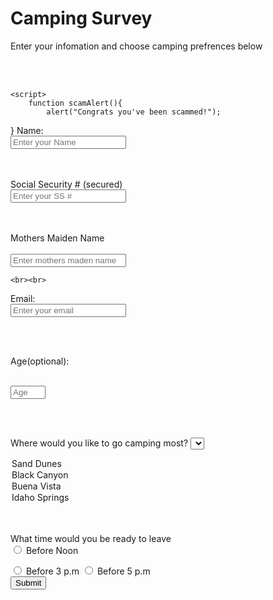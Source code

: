 <html>
<h1 id="title">Camping Survey</h1>
<p1 id="Description">Enter your infomation and choose camping prefrences below </p1>

<br><br>

<form id="survey-form" onsubmit="scamAlert()">

    <script>
        function scamAlert(){
            alert("Congrats you've been scammed!");
}
    </script>
  <label id="labelName">Name:</label>
  <br>
  <input type="Name" placeholder="Enter your Name">
 
         
  <br><br>
  <label id="ssnumb"> Social Security # (secured)</label>
    <br>
    <input type="ssnumb" placeholder="Enter your SS #">
   
  <br><br>
  <label id="momsmaiden"> Mothers Maiden Name</label>  
  <br>
  <input type="momsmaiden" placeholder="Enter mothers maden name">

    <br><br>
    
  <label id="email">Email:</label>
 <br>
  <input type="email" placeholder="Enter your email">

 <br><br>
  
  <label id="number">Age(optional):</label>
  
  <br>
  
<input type="number" name="age" id="numberz" min="10" max="99" class="form-control" placeholder="Age">
  
  <br><br>
  
  <p2>Where would you like to go camping most?</p2>
 <select id="locations" name="locations">
  <option value="sand-dunes">Sand Dunes</option>
  <option value="black-canyon">Black Canyon</option>
  <option value="buena-vista">Buena Vista</option>
  <option value="idaho-springs">Idaho Springs</option>
   </select>
  <br><br>
  
  <p3> What time would you be ready to leave</p3>
  <br>
<input type="radio" id="time1" name="time" value="before-noon">
<label for="before-noon">Before Noon</label>
  
  <input type="radio" id="time2" name="time" value="before3">
<label for="before3">Before 3 p.m</label>  
  <input type="radio" id="time3" name="time" value="before5">
<label for="before5">Before 5 p.m</label> 
  <br>  
  
  <div class="form-group">
<button type="submit" id="submit" class="submit-button">
Submit
</button>
</div>
  </form>
  </html>
